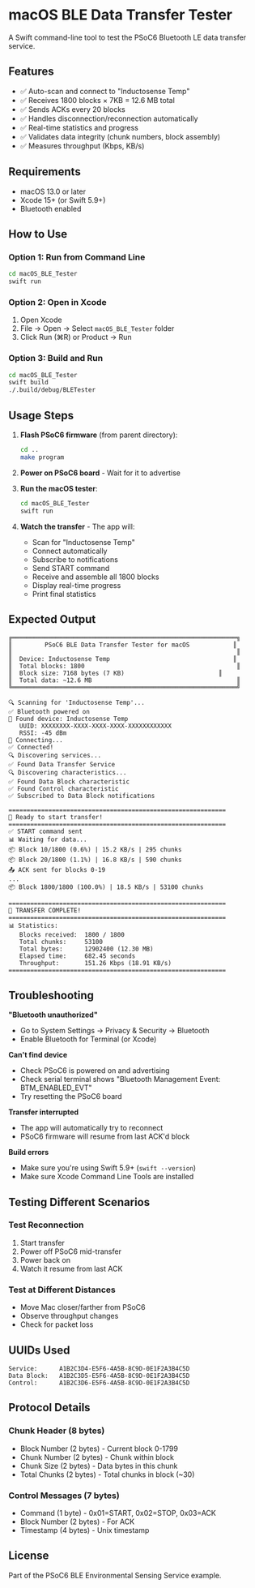 # macOS BLE Data Transfer Tester

A Swift command-line tool to test the PSoC6 Bluetooth LE data transfer service.

## Features

- ✅ Auto-scan and connect to "Inductosense Temp"
- ✅ Receives 1800 blocks × 7KB = 12.6 MB total
- ✅ Sends ACKs every 20 blocks
- ✅ Handles disconnection/reconnection automatically
- ✅ Real-time statistics and progress
- ✅ Validates data integrity (chunk numbers, block assembly)
- ✅ Measures throughput (Kbps, KB/s)

## Requirements

- macOS 13.0 or later
- Xcode 15+ (or Swift 5.9+)
- Bluetooth enabled

## How to Use

### Option 1: Run from Command Line

```bash
cd macOS_BLE_Tester
swift run
```

### Option 2: Open in Xcode

1. Open Xcode
2. File → Open → Select `macOS_BLE_Tester` folder
3. Click Run (⌘R) or Product → Run

### Option 3: Build and Run

```bash
cd macOS_BLE_Tester
swift build
./.build/debug/BLETester
```

## Usage Steps

1. **Flash PSoC6 firmware** (from parent directory):
   ```bash
   cd ..
   make program
   ```

2. **Power on PSoC6 board** - Wait for it to advertise

3. **Run the macOS tester**:
   ```bash
   cd macOS_BLE_Tester
   swift run
   ```

4. **Watch the transfer** - The app will:
   - Scan for "Inductosense Temp"
   - Connect automatically
   - Subscribe to notifications
   - Send START command
   - Receive and assemble all 1800 blocks
   - Display real-time progress
   - Print final statistics

## Expected Output

```
╔══════════════════════════════════════════════════════════════╗
║         PSoC6 BLE Data Transfer Tester for macOS            ║
║                                                              ║
║  Device: Inductosense Temp                                  ║
║  Total blocks: 1800                                          ║
║  Block size: 7168 bytes (7 KB)                          ║
║  Total data: ~12.6 MB                                        ║
╚══════════════════════════════════════════════════════════════╝

🔍 Scanning for 'Inductosense Temp'...
✅ Bluetooth powered on
🎯 Found device: Inductosense Temp
   UUID: XXXXXXXX-XXXX-XXXX-XXXX-XXXXXXXXXXXX
   RSSI: -45 dBm
🔗 Connecting...
✅ Connected!
🔍 Discovering services...
✅ Found Data Transfer Service
🔍 Discovering characteristics...
✅ Found Data Block characteristic
✅ Found Control characteristic
✅ Subscribed to Data Block notifications

============================================================
🚀 Ready to start transfer!
============================================================
✅ START command sent
📊 Waiting for data...
📦 Block 10/1800 (0.6%) | 15.2 KB/s | 295 chunks
📦 Block 20/1800 (1.1%) | 16.8 KB/s | 590 chunks
📤 ACK sent for blocks 0-19
...
📦 Block 1800/1800 (100.0%) | 18.5 KB/s | 53100 chunks

============================================================
🎉 TRANSFER COMPLETE!
============================================================
📊 Statistics:
   Blocks received:  1800 / 1800
   Total chunks:     53100
   Total bytes:      12902400 (12.30 MB)
   Elapsed time:     682.45 seconds
   Throughput:       151.26 Kbps (18.91 KB/s)
============================================================
```

## Troubleshooting

**"Bluetooth unauthorized"**
- Go to System Settings → Privacy & Security → Bluetooth
- Enable Bluetooth for Terminal (or Xcode)

**Can't find device**
- Check PSoC6 is powered on and advertising
- Check serial terminal shows "Bluetooth Management Event: BTM_ENABLED_EVT"
- Try resetting the PSoC6 board

**Transfer interrupted**
- The app will automatically try to reconnect
- PSoC6 firmware will resume from last ACK'd block

**Build errors**
- Make sure you're using Swift 5.9+ (`swift --version`)
- Make sure Xcode Command Line Tools are installed

## Testing Different Scenarios

### Test Reconnection
1. Start transfer
2. Power off PSoC6 mid-transfer
3. Power back on
4. Watch it resume from last ACK

### Test at Different Distances
- Move Mac closer/farther from PSoC6
- Observe throughput changes
- Check for packet loss

## UUIDs Used

```
Service:      A1B2C3D4-E5F6-4A5B-8C9D-0E1F2A3B4C5D
Data Block:   A1B2C3D5-E5F6-4A5B-8C9D-0E1F2A3B4C5D
Control:      A1B2C3D6-E5F6-4A5B-8C9D-0E1F2A3B4C5D
```

## Protocol Details

### Chunk Header (8 bytes)
- Block Number (2 bytes) - Current block 0-1799
- Chunk Number (2 bytes) - Chunk within block
- Chunk Size (2 bytes) - Data bytes in this chunk
- Total Chunks (2 bytes) - Total chunks in block (~30)

### Control Messages (7 bytes)
- Command (1 byte) - 0x01=START, 0x02=STOP, 0x03=ACK
- Block Number (2 bytes) - For ACK
- Timestamp (4 bytes) - Unix timestamp

## License

Part of the PSoC6 BLE Environmental Sensing Service example.
